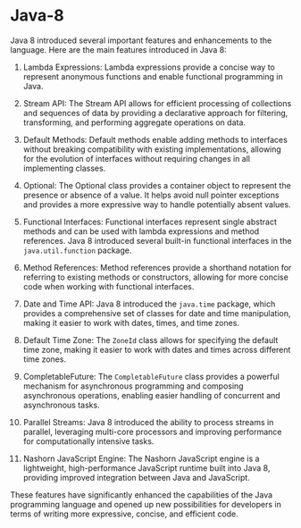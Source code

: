 # Java-8
Java 8 introduced several important features and enhancements to the language. Here are the main features introduced in Java 8:

1. Lambda Expressions: Lambda expressions provide a concise way to represent anonymous functions and enable functional programming in Java.

2. Stream API: The Stream API allows for efficient processing of collections and sequences of data by providing a declarative approach for filtering, transforming, and performing aggregate operations on data.

3. Default Methods: Default methods enable adding methods to interfaces without breaking compatibility with existing implementations, allowing for the evolution of interfaces without requiring changes in all implementing classes.

4. Optional: The Optional class provides a container object to represent the presence or absence of a value. It helps avoid null pointer exceptions and provides a more expressive way to handle potentially absent values.

5. Functional Interfaces: Functional interfaces represent single abstract methods and can be used with lambda expressions and method references. Java 8 introduced several built-in functional interfaces in the `java.util.function` package.

6. Method References: Method references provide a shorthand notation for referring to existing methods or constructors, allowing for more concise code when working with functional interfaces.

7. Date and Time API: Java 8 introduced the `java.time` package, which provides a comprehensive set of classes for date and time manipulation, making it easier to work with dates, times, and time zones.

8. Default Time Zone: The `ZoneId` class allows for specifying the default time zone, making it easier to work with dates and times across different time zones.

9. CompletableFuture: The `CompletableFuture` class provides a powerful mechanism for asynchronous programming and composing asynchronous operations, enabling easier handling of concurrent and asynchronous tasks.

10. Parallel Streams: Java 8 introduced the ability to process streams in parallel, leveraging multi-core processors and improving performance for computationally intensive tasks.

11. Nashorn JavaScript Engine: The Nashorn JavaScript engine is a lightweight, high-performance JavaScript runtime built into Java 8, providing improved integration between Java and JavaScript.

These features have significantly enhanced the capabilities of the Java programming language and opened up new possibilities for developers in terms of writing more expressive, concise, and efficient code.
